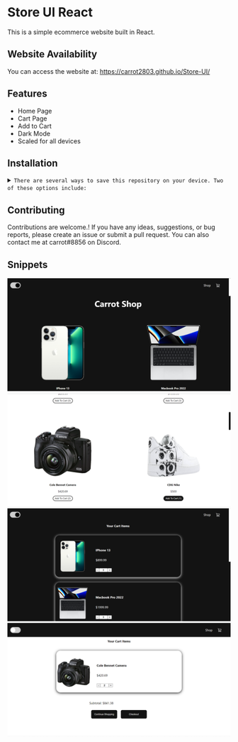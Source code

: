 # Store UI React

This is a simple ecommerce website built in React. 

## Website Availability

You can access the website at: https://carrot2803.github.io/Store-UI/

## Features
- Home Page <br/>
- Cart Page <br/>
- Add to Cart<br/>
- Dark Mode <br/>
- Scaled for all devices<br/>

## Installation
<details>
<summary>
  <code>There are several ways to save this repository on your device. Two of these options include:</code>
</summary>

- [Downloading repository as ZIP](https://github.com/carrot2803/Store-UI/archive/refs/heads/master.zip)
- Running the following command in a terminal, provided the [GitHub CLI](https://cli.github.com/) has been previously installed:
```sh
git clone https://github.com/carrot2803/Store-UI.git
```

<code>Install React and dependencies:  </code>

Run the following command to install the required dependencies:
```sh
npm i
```
Run the app: Connect your device or emulator, and run the following command to launch the app:
```sh
yarn start
```
</details>

## Contributing

Contributions are welcome.! If you have any ideas, suggestions, or bug reports, please create an issue or submit a pull request. You can also contact me at carrot#8856 on Discord.

## Snippets
![Screenshot 1](src/assets/screenshot1.png)<br/>
![Screenshot 2](src/assets/screenshot2.png)<br/>
![Screenshot 3](src/assets/screenshot3.png)<br/>
![Screenshot 4](src/assets/screenshot4.png)<br/>